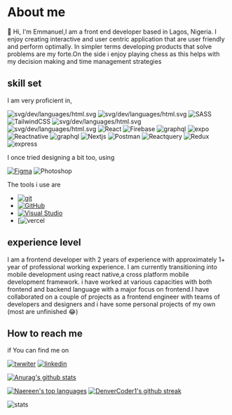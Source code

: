 # About me

👋 Hi, I'm Emmanuel,I am a front end developer based in Lagos, Nigeria.
I enjoy creating interactive and user centric application that are user friendly and perform optimally.
In simpler terms developing products that solve problems are my forte.On the side i enjoy playing chess as this helps with my decision making and time management strategies 

## skill set

I am very proficient in,

![svg/dev/languages/html.svg](https://img.shields.io/badge/HTML5-E34F26?style=for-the-badge&logo=html5&logoColor=white)
![svg/dev/languages/html.svg](https://img.shields.io/badge/CSS3-1572B6?style=for-the-badge&logo=css3&logoColor=white)
![SASS](https://img.shields.io/badge/SASS-hotpink.svg?style=for-the-badge&logo=SASS&logoColor=white)
![TailwindCSS](https://img.shields.io/badge/tailwindcss-%2338B2AC.svg?style=for-the-badge&logo=tailwind-css&logoColor=white)
![svg/dev/languages/html.svg](https://img.shields.io/badge/JavaScript-323330?style=for-the-badge&logo=javascript&logoColor=F7DF1E)
![svg/dev/languages/html.svg](https://img.shields.io/badge/TypeScript-323330?style=for-the-badge&logo=typescript&logoColor=blue)
![React](https://img.shields.io/badge/react-%2320232a.svg?style=for-the-badge&logo=react&logoColor=%2361DAFB)
![Firebase](https://img.shields.io/badge/firebase-%23039BE5.svg?style=for-the-badge&logo=firebase)
![graphql](https://img.shields.io/badge/Apollo%20GraphQL-311C87?&style=for-the-badge&logo=Apollo%20GraphQL&logoColor=white)
![expo](https://img.shields.io/badge/Expo-1B1F23?style=for-the-badge&logo=expo&logoColor=white)
![Reactnative](https://img.shields.io/badge/React_Native-20232A?style=for-the-badge&logo=react&logoColor=61DAFB)
![graphql](https://img.shields.io/badge/GraphQl-E10098?style=for-the-badge&logo=graphql&logoColor=white)
![Nextjs](https://img.shields.io/badge/next.js-000000?style=for-the-badge&logo=nextdotjs&logoColor=white)
![Postman](https://img.shields.io/badge/Postman-FF6C37?style=for-the-badge&logo=Postman&logoColor=white)
![Reactquery](https://img.shields.io/badge/React_Query-FF4154?style=for-the-badge&logo=React_Query&logoColor=white)
![Redux](https://img.shields.io/badge/Redux-593D88?style=for-the-badge&logo=redux&logoColor=white)
![express](https://img.shields.io/badge/Express.js-000000?style=for-the-badge&logo=express&logoColor=white)

I once tried designing a bit too, using 

[![Figma](https://img.shields.io/badge/figma-%23F24E1E.svg?style=for-the-badge&logo=figma&logoColor=white)](https://img.shields.io/badge/Figma-F24E1E?style=for-the-badge&logo=figma&logoColor=white)
![Photoshop](https://img.shields.io/badge/Adobe%20Photoshop-31A8FF?style=for-the-badge&logo=Adobe%20Photoshop&logoColor=black)

The tools i use are 

- [![git](https://badgen.net/badge/icon/git?icon=git&label)](https://git-scm.com)
- [![GitHub](https://badgen.net/badge/icon/github?icon=github&label)](https://github.com)
- [![Visual Studio](https://badgen.net/badge/icon/visualstudio?icon=visualstudio&label)](https://visualstudio.microsoft.com)
- [![vercel](https://img.shields.io/badge/Vercel-000000?style=for-the-badge&logo=vercel&logoColor=white)



## experience level

I am a frontend developer with 2 years of experience with approximately 1+ year of professional working experience. I am currently transitioning into mobile
development using react native,a cross platform mobile development framework. i have worked at various capacities with both frontend and backend language with
a major focus on frontend.I have collaborated on a couple of projects as a frontend engineer with teams of developers and designers and i have some personal projects of my own (most are unfinished 😂)

## How to reach me

if You can find me on 

[![twwiter](https://img.shields.io/badge/Twitter-1DA1F2?style=for-the-badge&logo=twitter&logoColor=white)](https://twitter.com/chifez4u)
[![linkedin](https://img.shields.io/badge/LinkedIn-0077B5?style=for-the-badge&logo=linkedin&logoColor=white)](https://www.linkedin.com/in/nwosuifeanyiemmanuel/)
<!-- - [![gmail](https://img.shields.io/badge/Gmail-D14836?style=for-the-badge&logo=gmail&logoColor=white)](chifez1@gmail.com) -->
<!-- - and if ever you want to play a game of chess you can meet me on **[lichess](https://lichess.org/@/chifez4u)** or search for @chifez4u on either chess.com and lichess -->


[![Anurag's github stats](https://github-readme-stats.vercel.app/api?username=Chifez&theme=blue-green)](https://github.com/Chifez/github-readme-stats)

[![Naereen's top languages](https://github-readme-stats.vercel.app/api/top-langs/?username=Chifez&theme=blue-green)](https://github.com/DenverCoder1/github-readme-stats)
[![DenverCoder1's github streak](https://github-readme-streak-stats.herokuapp.com/?user=Chifez&theme=blue-green)](https://github.com/DenverCoder1/github-readme-stats)

![stats](https://hits.seeyoufarm.com/api/count/incr/badge.svg?url=https%3A%2F%2Fgithub.com%2F{Chifez}1212%2Fhit-counter)
<!-- ![commit](https://custom-icon-badges.demolab.com/github/last-commit/Chifez/custom-icon-badges?logo=history&logoColor=white) -->
<!---
Chifez/Chifez is a ✨ special ✨ repository because its `README.md` (this file) appears on your GitHub profile.
You can click the Preview link to take a look at your changes.
--->
